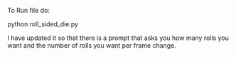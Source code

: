 To Run file do:

python roll_sided_die.py

I have updated it so that there is a prompt that asks you how many rolls you want and the number of rolls you want per frame change.
